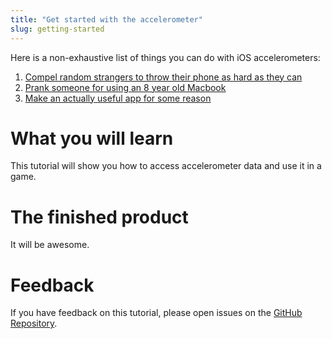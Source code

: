 ```yaml
---
title: "Get started with the accelerometer"
slug: getting-started
---
```


Here is a non-exhaustive list of things you can do with iOS accelerometers:

1. [Compel random strangers to throw their phone as hard as they can](http://kotaku.com/apple-rejected-this-game-to-keep-you-from-killing-your-1028026145)
2. [Prank someone for using an 8 year old Macbook](https://youtu.be/aBJQ5085kSo?t=26s)
3. [Make an actually useful app for some reason](https://itunes.apple.com/us/app/pedometer++/id712286167?mt=8)

# What you will learn

This tutorial will show you how to access accelerometer data and use it in a game.

# The finished product

It will be awesome.

# Feedback

If you have feedback on this tutorial, please open issues on the [GitHub Repository](https://github.com/MakeSchool-Tutorials/Accelerometer-SpriteKit-Swift).
